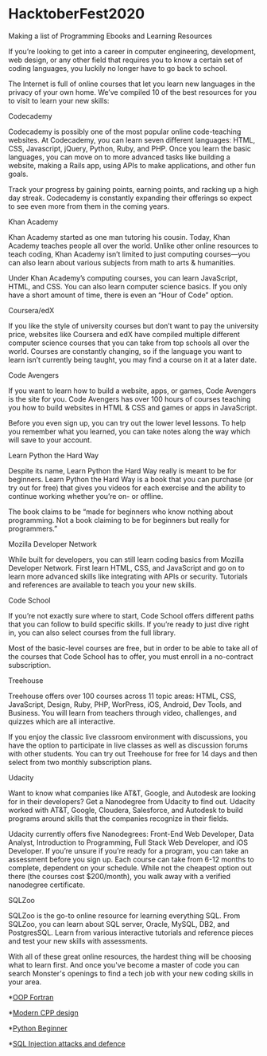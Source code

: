# HacktoberFest2020
Making a list of Programming Ebooks and Learning Resources

If you’re looking to get into a career in computer engineering, development, web design, or any other field that requires you to know a certain set of coding languages, you luckily no longer have to go back to school.

The Internet is full of online courses that let you learn new languages in the privacy of your own home. We’ve compiled 10 of the best resources for you to visit to learn your new skills:

Codecademy

Codecademy is possibly one of the most popular online code-teaching websites. At Codecademy, you can learn seven different languages: HTML, CSS, Javascript, jQuery, Python, Ruby, and PHP. Once you learn the basic languages, you can move on to more advanced tasks like building a website, making a Rails app, using APIs to make applications, and other fun goals.

Track your progress by gaining points, earning points, and racking up a high day streak. Codecademy is constantly expanding their offerings so expect to see even more from them in the coming years. 

Khan Academy

Khan Academy started as one man tutoring his cousin. Today, Khan Academy teaches people all over the world. Unlike other online resources to teach coding, Khan Academy isn’t limited to just computing courses—you can also learn about various subjects from math to arts & humanities.

Under Khan Academy’s computing courses, you can learn JavaScript, HTML, and CSS. You can also learn computer science basics. If you only have a short amount of time, there is even an “Hour of Code” option.

Coursera/edX

If you like the style of university courses but don’t want to pay the university price, websites like Coursera and edX have compiled multiple different computer science courses that you can take from top schools all over the world. Courses are constantly changing, so if the language you want to learn isn’t currently being taught, you may find a course on it at a later date.

Code Avengers

If you want to learn how to build a website, apps, or games, Code Avengers is the site for you. Code Avengers has over 100 hours of courses teaching you how to build websites in HTML & CSS and games or apps in JavaScript.

Before you even sign up, you can try out the lower level lessons. To help you remember what you learned, you can take notes along the way which will save to your account.

Learn Python the Hard Way

Despite its name, Learn Python the Hard Way really is meant to be for beginners. Learn Python the Hard Way is a book that you can purchase (or try out for free) that gives you videos for each exercise and the ability to continue working whether you’re on- or offline.  

The book claims to be “made for beginners who know nothing about programming. Not a book claiming to be for beginners but really for programmers.”

Mozilla Developer Network

While built for developers, you can still learn coding basics from Mozilla Developer Network. First learn HTML, CSS, and JavaScript and go on to learn more advanced skills like integrating with APIs or security. Tutorials and references are available to teach you your new skills.

Code School

If you’re not exactly sure where to start, Code School offers different paths that you can follow to build specific skills. If you’re ready to just dive right in, you can also select courses from the full library.

Most of the basic-level courses are free, but in order to be able to take all of the courses that Code School has to offer, you must enroll in a no-contract subscription.

Treehouse

Treehouse offers over 100 courses across 11 topic areas: HTML, CSS, JavaScript, Design, Ruby, PHP, WorPress, iOS, Android, Dev Tools, and Business. You will learn from teachers through video, challenges, and quizzes which are all interactive.

If you enjoy the classic live classroom environment with discussions, you have the option to participate in live classes as well as discussion forums with other students. You can try out Treehouse for free for 14 days and then select from two monthly subscription plans.

Udacity

Want to know what companies like AT&T, Google, and Autodesk are looking for in their developers? Get a Nanodegree from Udacity to find out. Udacity worked with AT&T, Google, Cloudera, Salesforce, and Autodesk to build programs around skills that the companies recognize in their fields.

Udacity currently offers five Nanodegrees: Front-End Web Developer, Data Analyst, Introduction to Programming, Full Stack Web Developer, and iOS Developer. If you’re unsure if you’re ready for a program, you can take an assessment before you sign up. Each course can take from 6-12 months to complete, dependent on your schedule. While not the cheapest option out there (the courses cost $200/month), you walk away with a verified nanodegree certificate.

SQLZoo

SQLZoo is the go-to online resource for learning everything SQL. From SQLZoo, you can learn about SQL server, Oracle, MySQL, DB2, and PostgresSQL. Learn from various interactive tutorials and reference pieces and test your new skills with assessments.

With all of these great online resources, the hardest thing will be choosing what to learn first. And once you've become a master of code you can search Monster's openings to find a tech job with your new coding skills in your area.

*[OOP Fortran](http://library.lol/main/2D996A202FDD840E79A791A4EB854432)

*[Modern CPP design](http://gen.lib.rus.ec/book/index.php?md5=9D2428FD8E7F91BD6801DA7E3DA62DB5)

*[Python Beginner](http://gen.lib.rus.ec/book/index.php?md5=8B7F9439FF75AEAC89B8748BDBC1E1D3)

*[SQL Injection attacks and defence](https://drive.google.com/file/d/14qgJMW7cJKKa3tj9c96N7L-_JMOTPpz3/view?usp=sharing)